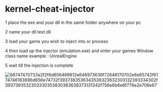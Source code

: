 # kernel-cheat-injector

1 place the exe and your dll in the same folder anywhere on your pc

2 name your dll test.dll

3 load your game you wish to inject into or process

4 then load up the injector (emulation.exe) and enter your games Window class name example : UnrealEngine

5 wait till the injection is complete

![68747470733a2f2f6d656469612e646973636f72646170702e6e65742f6174746163686d656e74732f3937383536343536323632303132393334302f3937393532303330353830383638373131342f756e6b6e6f776e2e706e67](https://user-images.githubusercontent.com/119217696/206805727-c5ac5d84-02fb-49cb-9126-d771775d61e7.png)
